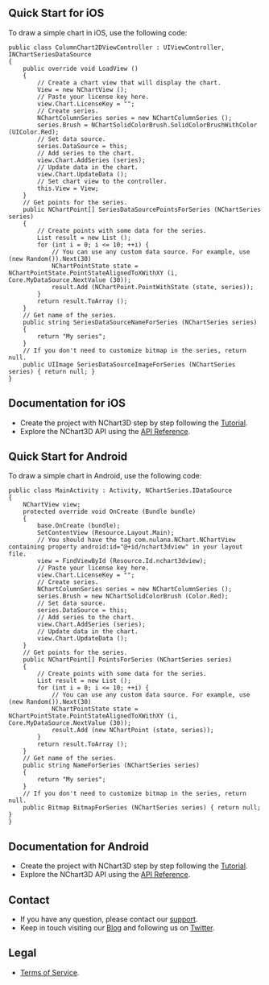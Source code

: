 <h2>Quick Start for iOS</h2>

<p>To draw a simple chart in iOS, use the following code:</p>

<pre><code>public class ColumnChart2DViewController : UIViewController, INChartSeriesDataSource
{
    public override void LoadView ()
    {
        // Create a chart view that will display the chart.
        View = new NChartView ();
        // Paste your license key here.
        view.Chart.LicenseKey = "";
        // Create series.
        NChartColumnSeries series = new NChartColumnSeries ();
        series.Brush = NChartSolidColorBrush.SolidColorBrushWithColor (UIColor.Red);
        // Set data source.
        series.DataSource = this;
        // Add series to the chart.
        view.Chart.AddSeries (series);
        // Update data in the chart.
        view.Chart.UpdateData ();
        // Set chart view to the controller.
        this.View = View;
    }
    // Get points for the series.
    public NChartPoint[] SeriesDataSourcePointsForSeries (NChartSeries series)
    {
        // Create points with some data for the series.
        List<NChartPoint> result = new List<NChartPoint> ();
        for (int i = 0; i <= 10; ++i) {
            // You can use any custom data source. For example, use (new Random()).Next(30)
            NChartPointState state = NChartPointState.PointStateAlignedToXWithXY (i, Core.MyDataSource.NextValue (30));
            result.Add (NChartPoint.PointWithState (state, series));
        }
        return result.ToArray ();
    }
    // Get name of the series.
    public string SeriesDataSourceNameForSeries (NChartSeries series)
    {
        return "My series";
    }
    // If you don't need to customize bitmap in the series, return null.
    public UIImage SeriesDataSourceImageForSeries (NChartSeries series) { return null; }
}
</code></pre>

<h2>Documentation for iOS</h2>

<ul>
<li>Create the project with NChart3D step by step following the <a href="http://nchart3d.com/nchart-doc/xamarin/tutorial.html">Tutorial</a>.</li>
<li>Explore the NChart3D API using the <a href="http://nchart3d.com/nchart-doc/xamarin/index.html">API Reference</a>.</li>
</ul>

<h2>Quick Start for Android</h2>

<p>To draw a simple chart in Android, use the following code:</p>

<pre><code>public class MainActivity : Activity, NChartSeries.IDataSource
{
    NChartView view;
    protected override void OnCreate (Bundle bundle)
    {
        base.OnCreate (bundle);
        SetContentView (Resource.Layout.Main);
        // You should have the tag com.nulana.NChart.NChartView containing property android:id="@+id/nchart3dview" in your layout file.
        view = FindViewById<NChartView> (Resource.Id.nchart3dview);
        // Paste your license key here.
        view.Chart.LicenseKey = "";
        // Create series.
        NChartColumnSeries series = new NChartColumnSeries ();
        series.Brush = new NChartSolidColorBrush (Color.Red);
        // Set data source.
        series.DataSource = this;
        // Add series to the chart.
        view.Chart.AddSeries (series);
        // Update data in the chart.
        view.Chart.UpdateData ();
    }
    // Get points for the series.
    public NChartPoint[] PointsForSeries (NChartSeries series)
    {
        // Create points with some data for the series.
        List<NChartPoint> result = new List<NChartPoint> ();
        for (int i = 0; i <= 10; ++i) {
            // You can use any custom data source. For example, use (new Random()).Next(30)
            NChartPointState state = NChartPointState.PointStateAlignedToXWithXY (i, Core.MyDataSource.NextValue (30));
            result.Add (new NChartPoint (state, series));
        }
        return result.ToArray ();
    }
    // Get name of the series.
    public string NameForSeries (NChartSeries series)
    {
        return "My series";
    }
    // If you don't need to customize bitmap in the series, return null.
    public Bitmap BitmapForSeries (NChartSeries series) { return null; }
}
</code></pre>

<h2>Documentation for Android</h2>

<ul>
<li>Create the project with NChart3D step by step following the <a href="http://nchart3d.com/nchart-android-doc/xamarin/tutorial.html">Tutorial</a>.</li>
<li>Explore the NChart3D API using the <a href="http://nchart3d.com/nchart-android-doc/xamarin/index.html">API Reference</a>.</li>
</ul>

<h2>Contact</h2>

<ul>
<li>If you have any question, please contact our <a href="http://nchart3d.com/support">support</a>.</li>
<li>Keep in touch visiting our <a href="https://www.facebook.com/nchart3d">Blog</a> and following us on <a href="https://twitter.com/nchart3d">Twitter</a>.</li>
</ul>

<h2>Legal</h2>

<ul>
<li><a href="http://nchart3d.com/tos">Terms of Service</a>.</li>
</ul>
